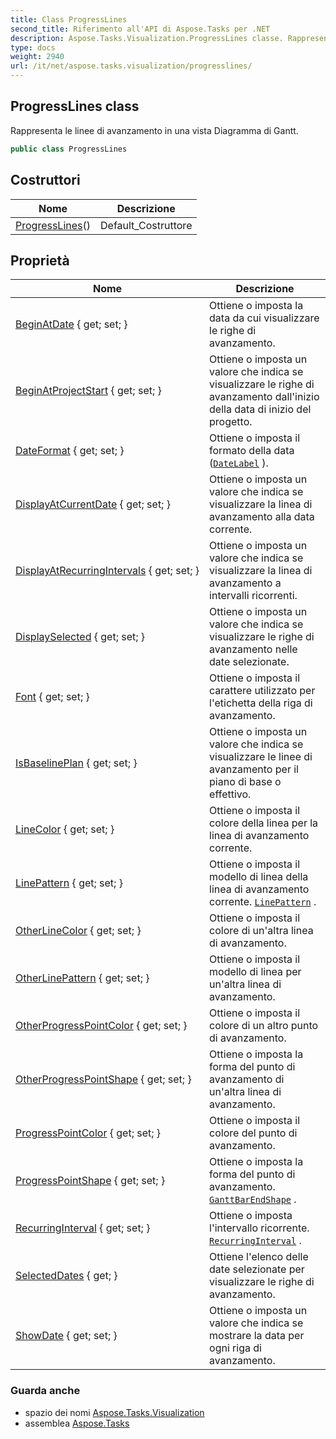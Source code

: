 ```yaml
---
title: Class ProgressLines
second_title: Riferimento all'API di Aspose.Tasks per .NET
description: Aspose.Tasks.Visualization.ProgressLines classe. Rappresenta le linee di avanzamento in una vista Diagramma di Gantt.
type: docs
weight: 2940
url: /it/net/aspose.tasks.visualization/progresslines/
---
```

## ProgressLines class

Rappresenta le linee di avanzamento in una vista Diagramma di Gantt.

```csharp
public class ProgressLines
```

## Costruttori

| Nome | Descrizione |
| --- | --- |
| [ProgressLines](progresslines/)() | Default_Costruttore |

## Proprietà

| Nome | Descrizione |
| --- | --- |
| [BeginAtDate](../../aspose.tasks.visualization/progresslines/beginatdate/) { get; set; } | Ottiene o imposta la data da cui visualizzare le righe di avanzamento. |
| [BeginAtProjectStart](../../aspose.tasks.visualization/progresslines/beginatprojectstart/) { get; set; } | Ottiene o imposta un valore che indica se visualizzare le righe di avanzamento dall'inizio della data di inizio del progetto. |
| [DateFormat](../../aspose.tasks.visualization/progresslines/dateformat/) { get; set; } | Ottiene o imposta il formato della data ([`DateLabel`](../datelabel/) ). |
| [DisplayAtCurrentDate](../../aspose.tasks.visualization/progresslines/displayatcurrentdate/) { get; set; } | Ottiene o imposta un valore che indica se visualizzare la linea di avanzamento alla data corrente. |
| [DisplayAtRecurringIntervals](../../aspose.tasks.visualization/progresslines/displayatrecurringintervals/) { get; set; } | Ottiene o imposta un valore che indica se visualizzare la linea di avanzamento a intervalli ricorrenti. |
| [DisplaySelected](../../aspose.tasks.visualization/progresslines/displayselected/) { get; set; } | Ottiene o imposta un valore che indica se visualizzare le righe di avanzamento nelle date selezionate. |
| [Font](../../aspose.tasks.visualization/progresslines/font/) { get; set; } | Ottiene o imposta il carattere utilizzato per l'etichetta della riga di avanzamento. |
| [IsBaselinePlan](../../aspose.tasks.visualization/progresslines/isbaselineplan/) { get; set; } | Ottiene o imposta un valore che indica se visualizzare le linee di avanzamento per il piano di base o effettivo. |
| [LineColor](../../aspose.tasks.visualization/progresslines/linecolor/) { get; set; } | Ottiene o imposta il colore della linea per la linea di avanzamento corrente. |
| [LinePattern](../../aspose.tasks.visualization/progresslines/linepattern/) { get; set; } | Ottiene o imposta il modello di linea della linea di avanzamento corrente. [`LinePattern`](./linepattern/) . |
| [OtherLineColor](../../aspose.tasks.visualization/progresslines/otherlinecolor/) { get; set; } | Ottiene o imposta il colore di un'altra linea di avanzamento. |
| [OtherLinePattern](../../aspose.tasks.visualization/progresslines/otherlinepattern/) { get; set; } | Ottiene o imposta il modello di linea per un'altra linea di avanzamento. |
| [OtherProgressPointColor](../../aspose.tasks.visualization/progresslines/otherprogresspointcolor/) { get; set; } | Ottiene o imposta il colore di un altro punto di avanzamento. |
| [OtherProgressPointShape](../../aspose.tasks.visualization/progresslines/otherprogresspointshape/) { get; set; } | Ottiene o imposta la forma del punto di avanzamento di un'altra linea di avanzamento. |
| [ProgressPointColor](../../aspose.tasks.visualization/progresslines/progresspointcolor/) { get; set; } | Ottiene o imposta il colore del punto di avanzamento. |
| [ProgressPointShape](../../aspose.tasks.visualization/progresslines/progresspointshape/) { get; set; } | Ottiene o imposta la forma del punto di avanzamento. [`GanttBarEndShape`](../ganttbarendshape/) . |
| [RecurringInterval](../../aspose.tasks.visualization/progresslines/recurringinterval/) { get; set; } | Ottiene o imposta l'intervallo ricorrente. [`RecurringInterval`](./recurringinterval/) . |
| [SelectedDates](../../aspose.tasks.visualization/progresslines/selecteddates/) { get; } | Ottiene l'elenco delle date selezionate per visualizzare le righe di avanzamento. |
| [ShowDate](../../aspose.tasks.visualization/progresslines/showdate/) { get; set; } | Ottiene o imposta un valore che indica se mostrare la data per ogni riga di avanzamento. |

### Guarda anche

* spazio dei nomi [Aspose.Tasks.Visualization](../../aspose.tasks.visualization/)
* assemblea [Aspose.Tasks](../../)


